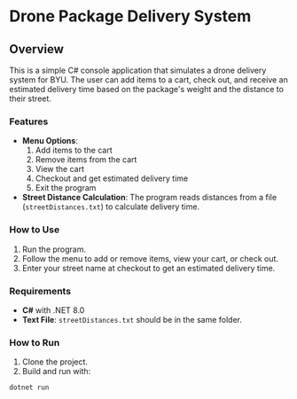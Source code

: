 # Drone Package Delivery System

## Overview

This is a simple C# console application that simulates a drone delivery system for BYU. The user can add items to a cart, check out, and receive an estimated delivery time based on the package's weight and the distance to their street.

### Features
- **Menu Options**:
  1. Add items to the cart
  2. Remove items from the cart
  3. View the cart
  4. Checkout and get estimated delivery time
  5. Exit the program
- **Street Distance Calculation**: The program reads distances from a file (`streetDistances.txt`) to calculate delivery time.
  
### How to Use
1. Run the program.
2. Follow the menu to add or remove items, view your cart, or check out.
3. Enter your street name at checkout to get an estimated delivery time.

### Requirements
- **C#** with .NET 8.0
- **Text File**: `streetDistances.txt` should be in the same folder.

### How to Run
1. Clone the project.
2. Build and run with:

```bash
dotnet run
```
